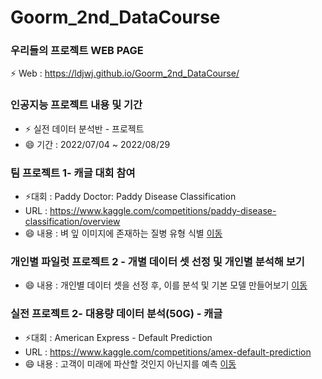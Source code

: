 # Goorm_2nd_DataCourse
 
### 우리들의 프로젝트 WEB PAGE
 ⚡ Web : https://ldjwj.github.io/Goorm_2nd_DataCourse/


### 인공지능 프로젝트 내용 및 기간
 * ⚡ 실전 데이터 분석반 - 프로젝트
 * 😄 기간 : 2022/07/04 ~ 2022/08/29


### 팀 프로젝트 1- 캐글 대회 참여
 * ⚡대회 : Paddy Doctor: Paddy Disease Classification
 * URL : https://www.kaggle.com/competitions/paddy-disease-classification/overview
 * 😄 내용 : 벼 잎 이미지에 존재하는 질병 유형 식별
 [이동](https://github.com/LDJWJ/Goorm_2nd_DataCourse/tree/main/01_TeamProject_First_PaddyDoctor) 
 

### 개인별 파일럿 프로젝트 2 - 개별 데이터 셋 선정 및 개인별 분석해 보기
 * 😄 내용 : 개인별 데이터 셋을 선정 후, 이를 분석 및 기본 모델 만들어보기
 [이동](https://github.com/LDJWJ/Goorm_2nd_DataCourse/tree/main/03_ToyProject) 


### 실전 프로젝트 2- 대용량 데이터 분석(50G) - 캐글
 * ⚡대회 : American Express - Default Prediction
 * URL :  https://www.kaggle.com/competitions/amex-default-prediction
 * 😄 내용 : 고객이 미래에 파산할 것인지 아닌지를 예측
 [이동](https://github.com/LDJWJ/Goorm_2nd_DataCourse/tree/main/02_TeamProject_Second)
